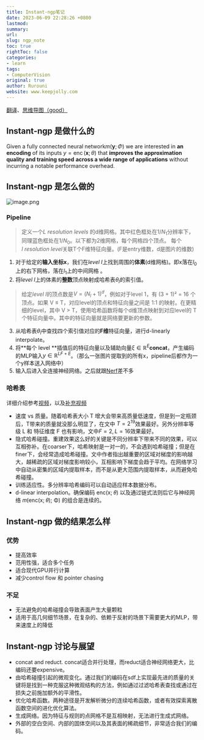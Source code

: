 ```yaml
---
title: Instant-ngp笔记
date: 2023-06-09 22:28:26 +0800
lastmod: 
summary: 
url: 
slug: ngp_note
toc: true
rightToc: false
categories: 
- learn
tags: 
- ComputerVision
original: true
author: Rurouni
website: www.keepjolly.com
---
```

[翻译](https://blog.csdn.net/qq_43620967/article/details/124382650)、[思维导图（good）](https://blog.csdn.net/qq_32981275/article/details/125888274)
## Instant-ngp 是做什么的
Given a fully connected neural network$m(\mathbf{y} ; \Phi)$ we are interested in **an encoding** of its inputs ${y}=\operatorname{enc}(\mathbf{x} ; \theta)$ that **improves the approximation quality and training speed** **across a wide range of applications** without incurring a notable performance overhead.  
## Instant-ngp 是怎么做的
![image.png](https://halo-1310118673.cos.ap-singapore.myqcloud.com/halo/blog/2023/06/20230609222700.png?imageMogr2/format/webp%7C?watermark/3/type/3/text/a2VlcGpvbGx5)
### Pipeline
> 定义一个$L\  resolution\  levels$ 的d维网格。其中红色框处在$1/ N_1$分辨率下，同理蓝色框处在$1/N_0$。以下都为2维网格，每个网格四个顶点。
> 每个$l\  resolution\  level$关联T个F维特征向量。(F是entry维数，d是图片的维数)

1. 对于给定的**输入坐标x**，我们在$level \ l$上找到周围的**体素**(d维网格)。即x落在$l_0$上的右下网格，落在$l_1$上的中间网格 。
2. 将$level \ l$上的体素的**整数**顶点映射成哈希表$\theta_{l}$的索引值。
> 给定$level \ l$的顶点数是$V=(N_l+1)^d$，例如对于level 1，有 (3 + 1)² = 16 个顶点。如果 V ≤ T，对应level的顶点和特征向量之间是 1:1 的映射。在更精细的level，其中 V > T，使用哈希函数将每个d维顶点映射到对应level的 T 个特征向量中。其中的特征向量就是网络要更新的参数。

3. 从哈希表$\theta_{l}$中查找四个索引值对应的**F维**特征向量，进行d-linearly interpolate。
4. 将**每个 level **插值后的特征向量以及辅助向量$\xi \in \mathbb{R}^{E}$**concat**，产生编码的MLP输入$y \in \mathbb{R}^{L F+E}$。（那么一张图片提取到的所有x，pipeline后都作为一个y样本送入网络中）
5. 输入后进入全连接神经网络。之后就跟[Nerf](https://keepjolly.com/posts/learn/nerf_note/#pipeline)差不多
### 哈希表
详细介绍参考[视频](https://www.bilibili.com/video/BV11e4y1V77L)，以及[补充视频](https://www.bilibili.com/video/BV1GD4y1Y754)

- 速度 vs 质量。随着哈希表大小 T 增大会带来高质量低速度，但是到一定瓶颈后，T带来的质量就没那么明显了，在文中 $T=2^{19}$效果最好。另外分辨率等级 L 和 特征维度 F 也有影响，文中$F=2,L=16$效果最好。
- 隐式哈希碰撞。重建效果这么好的关键是不同分辨率下带来不同的效果，可以互相弥补。在coarser下，哈希映射是一对一的，不会遇到哈希碰撞；但是在finer下，会经常造成哈希碰撞。文中作者指出越重要的区域对梯度的影响越大，越稀疏的区域对梯度影响较小，互相影响下梯度会趋于平均。在网络学习中自动从密集的区域内提取样本，而不是从更大范围内提取样本，从而避免哈希碰撞。
- 训练适应性。多分辨率哈希编码可以自动适应样本数据分布。
- d-linear interpolation。确保编码 enc(x; 𝜃) 以及通过链式法则后它与神经网络 𝑚(enc(x; 𝜃); Φ) 的组合是连续的。
## Instant-ngp 做的结果怎么样
### 优势

- 提高效率
- 范用性强，适合多个任务
- 适合现代GPU并行计算
- 减少control flow 和 pointer chasing
### 不足

- 无法避免的哈希碰撞会导致表面产生大量颗粒
- 适用于高几何细节场景，在复杂的、依赖于反射的场景下需要更大的MLP，带来速度上的降低
## Instant-ngp 讨论与展望

- concat and reduct. concat适合并行处理，而reduct适合神经网络更大，比编码还要expensive。
- 由哈希碰撞引起的微观变化。通过我们的编码在sdf上实现最先进的质量的关键将是找到一种克服这种微观结构的方法，例如通过过滤哈希表查找或通过在损失之前施加额外的平滑性。
- 优化哈希函数。两种途径是开发解析微分的连续哈希函数，或者有效探索离散函数空间的进化优化算法。
- 生成网络。因为特征与规则的点网格不是互相映射，无法进行生成式网络。
- 外部的空白空间、内部的固体空间以及其表面的稀疏细节，非常适合我们的编码。


### 
